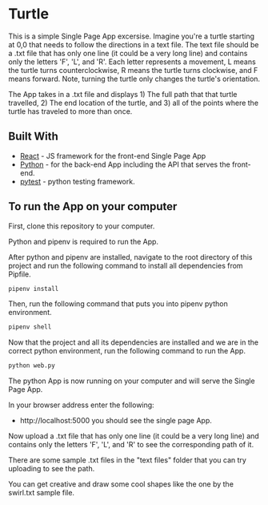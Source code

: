 # Turtle

This is a simple Single Page App excersise. Imagine you're a turtle starting at 0,0 that needs to follow the directions in a text file. The text file should be a .txt file that has only one line (it could be a very long line) and contains only the letters 'F', 'L', and 'R'. Each letter represents a movement, L means the turtle turns counterclockwise, R means the turtle turns clockwise, and F means forward. Note, turning the turtle only changes the turtle's orientation.

The App takes in a .txt file and displays 1) The full path that that turtle travelled, 2) The end location of the turtle, and 3) all of the points where the turtle has traveled to more than once.

## Built With

* [React](https://reactjs.org) - JS framework for the front-end Single Page App
* [Python](https://www.python.org/) - for the back-end App including the API that serves the front-end.
* [pytest](https://docs.pytest.org/en/latest/) - python testing framework.

## To run the App on your computer

First, clone this repository to your computer.

Python and pipenv is required to run the App.

After python and pipenv are installed, navigate to the root directory of this project and run the following command to install all dependencies from Pipfile.

```sh
pipenv install
```

Then, run the following command that puts you into pipenv python environment.

```sh
pipenv shell
```

Now that the project and all its dependencies are installed and we are in the correct python environment, run the following command to run the App.

```sh
python web.py
```

The python App is now running on your computer and will serve the Single Page App. 

In your browser address enter the following:
- http://localhost:5000
you should see the single page App.

Now upload a .txt file that has only one line (it could be a very long line) and contains only the letters 'F', 'L', and 'R' to see the corresponding path of it.

There are some sample .txt files in the "text files" folder that you can try uploading to see the path.

You can get creative and draw some cool shapes like the one by the swirl.txt sample file.